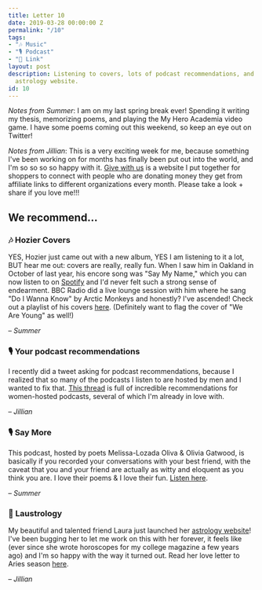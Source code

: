 ```yaml
---
title: Letter 10
date: 2019-03-28 00:00:00 Z
permalink: "/10"
tags:
- "🎶 Music"
- "🎙️ Podcast"
- "🔗 Link"
layout: post
description: Listening to covers, lots of podcast recommendations, and a no-bullshit
  astrology website.
id: 10
---
```


_Notes from Summer_: I am on my last spring break ever! Spending it writing my thesis, memorizing poems, and playing the My Hero Academia video game. I have some poems coming out this weekend, so keep an eye out on Twitter!

_Notes from Jillian_: This is a very exciting week for me, because something I've been working on for months has finally been put out into the world, and I'm so so so so happy with it. [Give with us](https://givewith.us/) is a website I put together for shoppers to connect with people who are donating money they get from affiliate links to different organizations every month. Please take a look + share if you love me!!!

## We recommend…

### 🎶 Hozier Covers

YES, Hozier just came out with a new album, YES I am listening to it a lot, BUT hear me out: covers are really, really fun. When I saw him in Oakland in October of last year, his encore song was "Say My Name," which you can now listen to on [Spotify](https://open.spotify.com/track/2xbuycY0MolcTZGENc4PuK?si=L3hndwrxRIaTVZSJF_PiMQ) and I'd never felt such a strong sense of endearment. BBC Radio did a live lounge session with him where he sang "Do I Wanna Know" by Arctic Monkeys and honestly? I've ascended! Check out a playlist of his covers [here](https://www.youtube.com/playlist?list=PLSIfogNf6oAgn_mJl1C87S6QifgWs6oc9). (Definitely want to flag the cover of "We Are Young" as well!)

– _Summer_

### 🎙️ Your podcast recommendations

I recently did a tweet asking for podcast recommendations, because I realized that so many of the podcasts I listen to are hosted by men and I wanted to fix that. [This thread](https://twitter.com/jilliangmeehan/status/1106256926126600192) is full of incredible recommendations for women-hosted podcasts, several of which I'm already in love with.

– _Jillian_

### 🎙 Say More

This podcast, hosted by poets Melissa-Lozada Oliva & Olivia Gatwood, is basically if you recorded your conversations with your best friend, with the caveat that you and your friend are actually as witty and eloquent as you think you are. I love their poems & I love their fun. [Listen here](https://open.spotify.com/show/6f746UR7dTrnjp3MgaX0oq?si=E2fm-j8MT4eL5YLUXbCAHQ).

– _Summer_

### 🔗 Laustrology

My beautiful and talented friend Laura just launched her [astrology website](https://laustrology.com/)! I've been bugging her to let me work on this with her forever, it feels like (ever since she wrote horoscopes for my college magazine a few years ago) and I'm so happy with the way it turned out. Read her love letter to Aries season [here](https://laustrology.com/aries).

– _Jillian_
